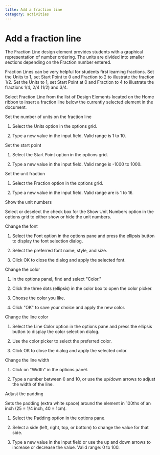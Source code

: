 ```yaml
---
title: Add a fraction line
category: activities
---
```


# Add a fraction line

The Fraction Line design element provides students with a graphical representation of number ordering. The units are divided into smaller sections depending on the Fraction number entered.

Fraction Lines can be very helpful for students first learning fractions. Set the Units to 1, set Start Point to 0 and Fraction to 2 to illustrate the fraction 1/2. Set the Units to 1, set Start Point at 0 and Fraction to 4 to illustrate the fractions 1/4, 2/4 (1/2) and 3/4.

Select Fraction Line from the list of Design Elements located on the Home ribbon to insert a fraction line below the currently selected element in the document.

Set the number of units on the fraction line

1. Select the Units option in the options grid.

2. Type a new value in the input field. Valid range is 1 to 10.

Set the start point

1. Select the Start Point option in the options grid.

2. Type a new value in the input field. Valid range is -1000 to 1000.

Set the unit fraction

1. Select the Fraction option in the options grid.

2. Type a new value in the input field. Valid range are is 1 to 16.

Show the unit numbers

Select or deselect the check box for the Show Unit Numbers option in the options grid to either show or hide the unit numbers.

Change the font

1. Select the Font option in the options pane and press the ellipsis button to display the font selection dialog.

2. Select the preferred font name, style, and size.

3. Click OK to close the dialog and apply the selected font.

Change the color

1. In the options panel, find and select "Color."

2. Click the three dots (ellipsis) in the color box to open the color picker.

3. Choose the color you like.

4. Click "OK" to save your choice and apply the new color.

Change the line color

1. Select the Line Color option in the options pane and press the ellipsis button to display the color selection dialog.

2. Use the color picker to select the preferred color.

3. Click OK to close the dialog and apply the selected color.

Change the line width

1. Click on "Width" in the options panel.

2. Type a number between 0 and 10, or use the up/down arrows to adjust the width of the line.

Adjust the padding

Sets the padding (extra white space) around the element in 100ths of an inch (25 = 1/4 inch, 40 = 1cm).

1. Select the Padding option in the options pane.

2. Select a side (left, right, top, or bottom) to change the value for that side.

3. Type a new value in the input field or use the up and down arrows to increase or decrease the value. Valid range: 0 to 100.

